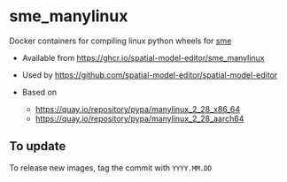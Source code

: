 # sme_manylinux

Docker containers for compiling linux python wheels for [sme](https://pypi.org/project/sme/)

- Available from <https://ghcr.io/spatial-model-editor/sme_manylinux>

- Used by <https://github.com/spatial-model-editor/spatial-model-editor>

- Based on
  - <https://quay.io/repository/pypa/manylinux_2_28_x86_64>
  - <https://quay.io/repository/pypa/manylinux_2_28_aarch64>

## To update

To release new images, tag the commit with `YYYY.MM.DD`
